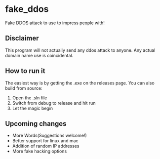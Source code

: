 # fake_ddos
Fake DDOS attack to use to impress people with!

## Disclaimer
This program will not actually send any ddos attack to anyone. Any actual domain name use is coincidental.

## How to run it
The easiest way is by getting the .exe on the releases page. You can also build from source:

1. Open the .sln file
2. Switch from debug to release and hit run
3. Let the magic begin

## Upcoming changes
- More Words(Suggestions welcome!)
- Better support for linux and mac
- Addition of random IP addresses
- More fake hacking options
